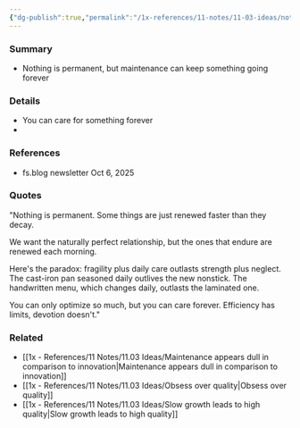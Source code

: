 ```yaml
---
{"dg-publish":true,"permalink":"/1x-references/11-notes/11-03-ideas/nothing-is-permanent-but-maintenance-can-keep-something-going-forever/","title":"Nothing is permanent, but maintenance can keep something going forever","created":"2025-10-06T10:18:58.222+03:00","updated":"2025-10-06T10:19:48.067+03:00"}
---
```



### Summary
- Nothing is permanent, but maintenance can keep something going forever

### Details
- You can care for something forever
- 

### References
- fs.blog newsletter Oct 6, 2025

### Quotes
"Nothing is permanent. Some things are just renewed faster than they decay.

We want the naturally perfect relationship, but the ones that endure are renewed each morning.

Here's the paradox: fragility plus daily care outlasts strength plus neglect. The cast-iron pan seasoned daily outlives the new nonstick. The handwritten menu, which changes daily, outlasts the laminated one.

You can only optimize so much, but you can care forever. Efficiency has limits, devotion doesn't."

### Related
- [[1x - References/11 Notes/11.03 Ideas/Maintenance appears dull in comparison to innovation\|Maintenance appears dull in comparison to innovation]]
- [[1x - References/11 Notes/11.03 Ideas/Obsess over quality\|Obsess over quality]]
- [[1x - References/11 Notes/11.03 Ideas/Slow growth leads to high quality\|Slow growth leads to high quality]]